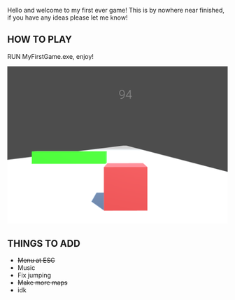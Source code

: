 Hello and welcome to my first ever game!
This is by nowhere near finished, if you have any ideas please let me know!

**HOW TO PLAY**
-----------
RUN MyFirstGame.exe, enjoy!

![Logo](CUBESMASH_gameplay.png)


THINGS TO ADD
-----------
- ~~Menu at ESC~~
- Music
- Fix jumping
- ~~Make more maps~~
- idk
